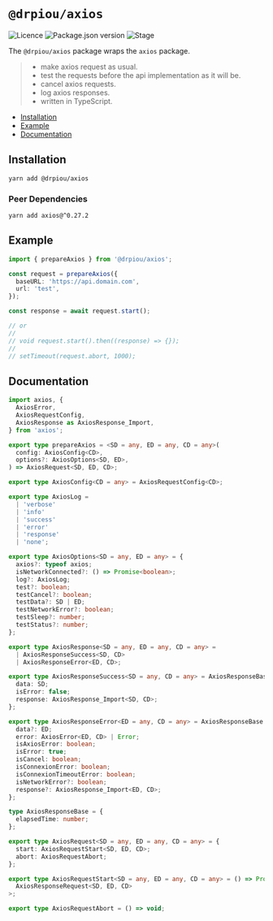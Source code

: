 # `@drpiou/axios`

![Licence](https://img.shields.io/github/license/drpiou/axios)
![Package.json version](https://img.shields.io/github/package-json/v/drpiou/axios)
![Stage](https://img.shields.io/badge/stage-experimental-important)

The `@drpiou/axios` package wraps the `axios` package.

> - make axios request as usual.
> - test the requests before the api implementation as it will be.
> - cancel axios requests.
> - log axios responses.
> - written in TypeScript.

<!--ts-->

- [Installation](#installation)
- [Example](#example)
- [Documentation](#documentation)

<!--te-->

## Installation

```shell
yarn add @drpiou/axios
```

### Peer Dependencies

```shell
yarn add axios@^0.27.2
```

## Example

```typescript
import { prepareAxios } from '@drpiou/axios';

const request = prepareAxios({
  baseURL: 'https://api.domain.com',
  url: 'test',
});

const response = await request.start();

// or
//
// void request.start().then((response) => {});
//
// setTimeout(request.abort, 1000);
```

## Documentation

```typescript
import axios, {
  AxiosError,
  AxiosRequestConfig,
  AxiosResponse as AxiosResponse_Import,
} from 'axios';

export type prepareAxios = <SD = any, ED = any, CD = any>(
  config: AxiosConfig<CD>,
  options?: AxiosOptions<SD, ED>,
) => AxiosRequest<SD, ED, CD>;

export type AxiosConfig<CD = any> = AxiosRequestConfig<CD>;

export type AxiosLog =
  | 'verbose'
  | 'info'
  | 'success'
  | 'error'
  | 'response'
  | 'none';

export type AxiosOptions<SD = any, ED = any> = {
  axios?: typeof axios;
  isNetworkConnected?: () => Promise<boolean>;
  log?: AxiosLog;
  test?: boolean;
  testCancel?: boolean;
  testData?: SD | ED;
  testNetworkError?: boolean;
  testSleep?: number;
  testStatus?: number;
};

export type AxiosResponse<SD = any, ED = any, CD = any> =
  | AxiosResponseSuccess<SD, CD>
  | AxiosResponseError<ED, CD>;

export type AxiosResponseSuccess<SD = any, CD = any> = AxiosResponseBase & {
  data: SD;
  isError: false;
  response: AxiosResponse_Import<SD, CD>;
};

export type AxiosResponseError<ED = any, CD = any> = AxiosResponseBase & {
  data?: ED;
  error: AxiosError<ED, CD> | Error;
  isAxiosError: boolean;
  isError: true;
  isCancel: boolean;
  isConnexionError: boolean;
  isConnexionTimeoutError: boolean;
  isNetworkError?: boolean;
  response?: AxiosResponse_Import<ED, CD>;
};

type AxiosResponseBase = {
  elapsedTime: number;
};

export type AxiosRequest<SD = any, ED = any, CD = any> = {
  start: AxiosRequestStart<SD, ED, CD>;
  abort: AxiosRequestAbort;
};

export type AxiosRequestStart<SD = any, ED = any, CD = any> = () => Promise<
  AxiosResponseRequest<SD, ED, CD>
>;

export type AxiosRequestAbort = () => void;
```
